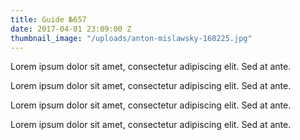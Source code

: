 ```yaml
---
title: Guide №657
date: 2017-04-01 23:09:00 Z
thumbnail_image: "/uploads/anton-mislawsky-160225.jpg"
---
```


Lorem ipsum dolor sit amet, consectetur adipiscing elit. Sed at ante. 

Lorem ipsum dolor sit amet, consectetur adipiscing elit. Sed at ante. 

Lorem ipsum dolor sit amet, consectetur adipiscing elit. Sed at ante. 

Lorem ipsum dolor sit amet, consectetur adipiscing elit. Sed at ante. 